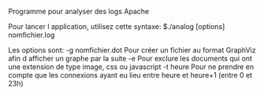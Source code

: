Programme pour analyser des logs Apache

Pour lancer l application, utilisez cette syntaxe:
$./analog [options] nomfichier.log

Les options sont:
-g nomfichier.dot   Pour créer un fichier au format GraphViz afin d afficher un graphe par la suite
-e                  Pour exclure les documents qui ont une extension de type image, css ou javascript
-t heure            Pour ne prendre en compte que les connexions ayant eu lieu entre heure et heure+1 (entre 0 et 23h)